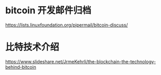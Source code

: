 # bitcoin 开发邮件归档

https://lists.linuxfoundation.org/pipermail/bitcoin-discuss/


#  比特技术介绍 
https://www.slideshare.net/JrmeKehrli/the-blockchain-the-technology-behind-bitcoin

